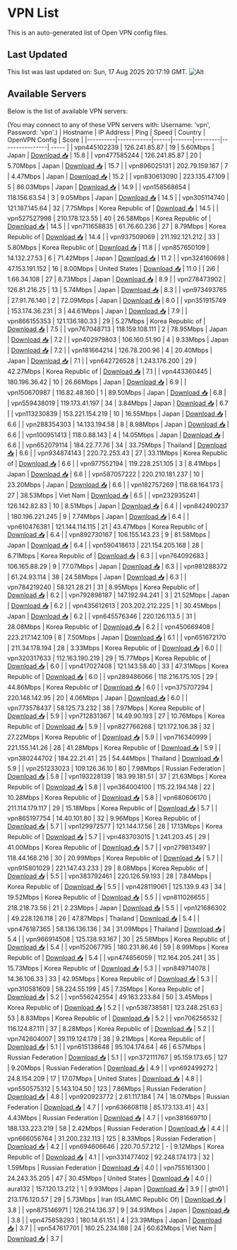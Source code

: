 # VPN List

This is an auto-generated list of Open VPN config files.

## Last Updated

This list was last updated on: Sun, 17 Aug 2025 20:17:19 GMT.
![Alt](https://repobeats.axiom.co/api/embed/186b98318ef1479477931607c1ad7d823f12451f.svg "Repobeats analytics image")

## Available Servers

Below is the list of available VPN servers:

(You may connect to any of these VPN servers with: Username: 'vpn', Password: 'vpn'.)
| Hostname | IP Address | Ping | Speed | Country | OpenVPN Config | Score |
|----------|------------|------|-------|---------|----------------| ----- |
| vpn445102239 | 126.241.85.87 | 19 | 5.60Mbps | Japan | [Download 📥](./configs/server_0_JP.ovpn) | 15.8 |
| vpn477585244 | 126.241.85.87 | 20 | 5.70Mbps | Japan | [Download 📥](./configs/server_1_JP.ovpn) | 15.7 |
| vpn896025131 | 202.79.159.167 | 7 | 4.47Mbps | Japan | [Download 📥](./configs/server_2_JP.ovpn) | 15.2 |
| vpn830613090 | 223.135.47.109 | 5 | 86.03Mbps | Japan | [Download 📥](./configs/server_3_JP.ovpn) | 14.9 |
| vpn158568654 | 118.156.63.54 | 3 | 9.05Mbps | Japan | [Download 📥](./configs/server_4_JP.ovpn) | 14.5 |
| vpn305114740 | 121.187.145.64 | 32 | 7.75Mbps | Korea Republic of | [Download 📥](./configs/server_5_KR.ovpn) | 14.5 |
| vpn527527998 | 210.178.123.55 | 40 | 26.58Mbps | Korea Republic of | [Download 📥](./configs/server_6_KR.ovpn) | 14.5 |
| vpn711658835 | 61.76.60.236 | 27 | 8.79Mbps | Korea Republic of | [Download 📥](./configs/server_7_KR.ovpn) | 14.4 |
| vpn937509069 | 211.192.121.212 | 33 | 5.80Mbps | Korea Republic of | [Download 📥](./configs/server_8_KR.ovpn) | 11.8 |
| vpn857650109 | 14.132.27.53 | 6 | 71.42Mbps | Japan | [Download 📥](./configs/server_9_JP.ovpn) | 11.2 |
| vpn324160698 | 47.153.191.152 | 16 | 8.00Mbps | United States | [Download 📥](./configs/server_10_US.ovpn) | 11.0 |
| 2i6 | 1.66.34.108 | 27 | 8.73Mbps | Japan | [Download 📥](./configs/server_11_JP.ovpn) | 8.9 |
| vpn278473902 | 126.81.216.25 | 13 | 5.74Mbps | Japan | [Download 📥](./configs/server_12_JP.ovpn) | 8.3 |
| vpn973493765 | 27.91.76.140 | 2 | 72.09Mbps | Japan | [Download 📥](./configs/server_13_JP.ovpn) | 8.0 |
| vpn351915749 | 153.174.36.231 | 3 | 44.61Mbps | Japan | [Download 📥](./configs/server_14_JP.ovpn) | 7.9 |
| vpn866155353 | 121.136.180.33 | 29 | 5.27Mbps | Korea Republic of | [Download 📥](./configs/server_15_KR.ovpn) | 7.5 |
| vpn767048713 | 118.159.108.111 | 2 | 78.95Mbps | Japan | [Download 📥](./configs/server_16_JP.ovpn) | 7.2 |
| vpn402979803 | 106.160.51.90 | 4 | 9.33Mbps | Japan | [Download 📥](./configs/server_17_JP.ovpn) | 7.2 |
| vpn181664214 | 126.78.200.96 | 4 | 20.40Mbps | Japan | [Download 📥](./configs/server_18_JP.ovpn) | 7.1 |
| vpn642726528 | 1.243.176.200 | 29 | 42.27Mbps | Korea Republic of | [Download 📥](./configs/server_19_KR.ovpn) | 7.1 |
| vpn443360445 | 180.196.36.42 | 10 | 26.66Mbps | Japan | [Download 📥](./configs/server_20_JP.ovpn) | 6.9 |
| vpn150670987 | 116.82.48.160 | 1 | 89.50Mbps | Japan | [Download 📥](./configs/server_21_JP.ovpn) | 6.8 |
| vpn559438019 | 119.173.41.197 | 34 | 3.84Mbps | Japan | [Download 📥](./configs/server_22_JP.ovpn) | 6.7 |
| vpn113230839 | 153.221.154.219 | 10 | 16.55Mbps | Japan | [Download 📥](./configs/server_23_JP.ovpn) | 6.6 |
| vpn288354303 | 14.133.194.58 | 8 | 8.98Mbps | Japan | [Download 📥](./configs/server_24_JP.ovpn) | 6.6 |
| vpn100951413 | 118.0.88.143 | 4 | 14.05Mbps | Japan | [Download 📥](./configs/server_25_JP.ovpn) | 6.6 |
| vpn652079114 | 184.22.77.76 | 34 | 33.75Mbps | Thailand | [Download 📥](./configs/server_26_TH.ovpn) | 6.6 |
| vpn934874143 | 220.72.253.43 | 27 | 33.11Mbps | Korea Republic of | [Download 📥](./configs/server_27_KR.ovpn) | 6.6 |
| vpn977552194 | 119.228.251.105 | 3 | 8.41Mbps | Japan | [Download 📥](./configs/server_28_JP.ovpn) | 6.6 |
| vpn587057222 | 220.210.181.237 | 10 | 23.20Mbps | Japan | [Download 📥](./configs/server_29_JP.ovpn) | 6.6 |
| vpn182757269 | 118.68.164.173 | 27 | 38.53Mbps | Viet Nam | [Download 📥](./configs/server_30_VN.ovpn) | 6.5 |
| vpn232935241 | 126.142.82.83 | 10 | 8.51Mbps | Japan | [Download 📥](./configs/server_31_JP.ovpn) | 6.4 |
| vpn842490237 | 180.196.221.245 | 9 | 7.74Mbps | Japan | [Download 📥](./configs/server_32_JP.ovpn) | 6.4 |
| vpn610476381 | 121.144.114.115 | 21 | 43.47Mbps | Korea Republic of | [Download 📥](./configs/server_33_KR.ovpn) | 6.4 |
| vpn892730167 | 106.155.143.23 | 9 | 81.58Mbps | Japan | [Download 📥](./configs/server_34_JP.ovpn) | 6.4 |
| vpn590418613 | 221.154.205.168 | 28 | 6.71Mbps | Korea Republic of | [Download 📥](./configs/server_35_KR.ovpn) | 6.3 |
| vpn764092683 | 106.165.88.29 | 9 | 77.07Mbps | Japan | [Download 📥](./configs/server_36_JP.ovpn) | 6.3 |
| vpn981288372 | 61.24.93.114 | 38 | 24.58Mbps | Japan | [Download 📥](./configs/server_37_JP.ovpn) | 6.3 |
| vpn784219240 | 58.121.28.21 | 31 | 8.95Mbps | Korea Republic of | [Download 📥](./configs/server_38_KR.ovpn) | 6.2 |
| vpn792898187 | 147.192.94.241 | 3 | 21.52Mbps | Japan | [Download 📥](./configs/server_39_JP.ovpn) | 6.2 |
| vpn435612613 | 203.202.212.225 | 1 | 30.45Mbps | Japan | [Download 📥](./configs/server_40_JP.ovpn) | 6.2 |
| vpn645576346 | 220.126.113.5 | 31 | 28.08Mbps | Korea Republic of | [Download 📥](./configs/server_41_KR.ovpn) | 6.2 |
| vpn450669408 | 223.217.142.109 | 8 | 7.50Mbps | Japan | [Download 📥](./configs/server_42_JP.ovpn) | 6.1 |
| vpn651672170 | 211.34.178.194 | 28 | 3.33Mbps | Korea Republic of | [Download 📥](./configs/server_43_KR.ovpn) | 6.0 |
| vpn320317633 | 112.163.190.219 | 29 | 15.77Mbps | Korea Republic of | [Download 📥](./configs/server_44_KR.ovpn) | 6.0 |
| vpn417027408 | 121.143.58.40 | 33 | 47.31Mbps | Korea Republic of | [Download 📥](./configs/server_45_KR.ovpn) | 6.0 |
| vpn289486066 | 118.216.175.105 | 29 | 44.86Mbps | Korea Republic of | [Download 📥](./configs/server_46_KR.ovpn) | 6.0 |
| vpn375707294 | 220.148.142.95 | 20 | 4.06Mbps | Japan | [Download 📥](./configs/server_47_JP.ovpn) | 6.0 |
| vpn773578437 | 58.125.73.232 | 38 | 7.97Mbps | Korea Republic of | [Download 📥](./configs/server_48_KR.ovpn) | 5.9 |
| vpn712831367 | 14.49.90.193 | 27 | 10.76Mbps | Korea Republic of | [Download 📥](./configs/server_49_KR.ovpn) | 5.9 |
| vpn827766268 | 121.172.106.38 | 32 | 27.22Mbps | Korea Republic of | [Download 📥](./configs/server_50_KR.ovpn) | 5.9 |
| vpn716340999 | 221.155.141.26 | 28 | 41.28Mbps | Korea Republic of | [Download 📥](./configs/server_51_KR.ovpn) | 5.9 |
| vpn380244702 | 184.22.21.41 | 25 | 54.44Mbps | Thailand | [Download 📥](./configs/server_52_TH.ovpn) | 5.9 |
| vpn251233023 | 109.126.36.10 | 80 | 7.98Mbps | Russian Federation | [Download 📥](./configs/server_53_RU.ovpn) | 5.8 |
| vpn193228139 | 183.99.181.51 | 37 | 21.63Mbps | Korea Republic of | [Download 📥](./configs/server_54_KR.ovpn) | 5.8 |
| vpn364004100 | 115.22.194.148 | 22 | 10.28Mbps | Korea Republic of | [Download 📥](./configs/server_55_KR.ovpn) | 5.8 |
| vpn680606170 | 211.114.179.117 | 29 | 15.18Mbps | Korea Republic of | [Download 📥](./configs/server_56_KR.ovpn) | 5.7 |
| vpn865197754 | 14.40.101.80 | 32 | 9.96Mbps | Korea Republic of | [Download 📥](./configs/server_57_KR.ovpn) | 5.7 |
| vpn129972577 | 121.144.17.56 | 28 | 17.13Mbps | Korea Republic of | [Download 📥](./configs/server_58_KR.ovpn) | 5.7 |
| vpn483703015 | 1.241.203.45 | 29 | 41.00Mbps | Korea Republic of | [Download 📥](./configs/server_59_KR.ovpn) | 5.7 |
| vpn279813497 | 118.44.168.216 | 30 | 20.99Mbps | Korea Republic of | [Download 📥](./configs/server_60_KR.ovpn) | 5.7 |
| vpn915801029 | 221.147.43.233 | 29 | 8.08Mbps | Korea Republic of | [Download 📥](./configs/server_61_KR.ovpn) | 5.5 |
| vpn383792461 | 220.126.59.193 | 28 | 7.84Mbps | Korea Republic of | [Download 📥](./configs/server_62_KR.ovpn) | 5.5 |
| vpn428119061 | 125.139.9.43 | 34 | 19.52Mbps | Korea Republic of | [Download 📥](./configs/server_63_KR.ovpn) | 5.5 |
| vpn811026655 | 218.218.73.56 | 21 | 2.23Mbps | Japan | [Download 📥](./configs/server_64_JP.ovpn) | 5.5 |
| vpn121686302 | 49.228.126.118 | 26 | 47.87Mbps | Thailand | [Download 📥](./configs/server_65_TH.ovpn) | 5.4 |
| vpn476187365 | 58.136.136.136 | 34 | 31.09Mbps | Thailand | [Download 📥](./configs/server_66_TH.ovpn) | 5.4 |
| vpn966914508 | 125.138.93.167 | 30 | 25.58Mbps | Korea Republic of | [Download 📥](./configs/server_67_KR.ovpn) | 5.4 |
| vpn152067795 | 180.231.86.46 | 59 | 8.99Mbps | Korea Republic of | [Download 📥](./configs/server_68_KR.ovpn) | 5.4 |
| vpn474856059 | 112.164.205.241 | 35 | 15.73Mbps | Korea Republic of | [Download 📥](./configs/server_69_KR.ovpn) | 5.3 |
| vpn849714078 | 14.36.106.33 | 33 | 42.95Mbps | Korea Republic of | [Download 📥](./configs/server_70_KR.ovpn) | 5.3 |
| vpn310581609 | 58.224.55.199 | 45 | 7.35Mbps | Korea Republic of | [Download 📥](./configs/server_71_KR.ovpn) | 5.2 |
| vpn556242554 | 49.163.233.84 | 50 | 3.45Mbps | Korea Republic of | [Download 📥](./configs/server_72_KR.ovpn) | 5.2 |
| vpn538738581 | 123.248.251.63 | 53 | 8.83Mbps | Korea Republic of | [Download 📥](./configs/server_73_KR.ovpn) | 5.2 |
| vpn706256532 | 116.124.87.111 | 37 | 8.28Mbps | Korea Republic of | [Download 📥](./configs/server_74_KR.ovpn) | 5.2 |
| vpn742604007 | 39.119.124.179 | 38 | 9.21Mbps | Korea Republic of | [Download 📥](./configs/server_75_KR.ovpn) | 5.1 |
| vpn615138648 | 95.104.174.64 | 46 | 6.57Mbps | Russian Federation | [Download 📥](./configs/server_76_RU.ovpn) | 5.1 |
| vpn372111767 | 95.159.173.65 | 127 | 9.20Mbps | Russian Federation | [Download 📥](./configs/server_77_RU.ovpn) | 4.9 |
| vpn692499272 | 24.8.154.209 | 17 | 17.07Mbps | United States | [Download 📥](./configs/server_78_US.ovpn) | 4.8 |
| vpn550575312 | 5.143.104.50 | 123 | 7.86Mbps | Russian Federation | [Download 📥](./configs/server_79_RU.ovpn) | 4.8 |
| vpn920923772 | 2.61.117.184 | 74 | 18.07Mbps | Russian Federation | [Download 📥](./configs/server_80_RU.ovpn) | 4.7 |
| vpn636608118 | 85.173.133.41 | 43 | 4.43Mbps | Russian Federation | [Download 📥](./configs/server_81_RU.ovpn) | 4.7 |
| vpn381669710 | 188.133.223.219 | 58 | 2.42Mbps | Russian Federation | [Download 📥](./configs/server_82_RU.ovpn) | 4.4 |
| vpn666056764 | 31.200.232.113 | 125 | 8.33Mbps | Russian Federation | [Download 📥](./configs/server_83_RU.ovpn) | 4.2 |
| vpn694606646 | 220.70.57.212 | - | 9.12Mbps | Korea Republic of | [Download 📥](./configs/server_84_KR.ovpn) | 4.1 |
| vpn331477402 | 92.248.174.173 | 32 | 1.59Mbps | Russian Federation | [Download 📥](./configs/server_85_RU.ovpn) | 4.0 |
| vpn755161300 | 24.243.35.205 | 47 | 30.45Mbps | United States | [Download 📥](./configs/server_86_US.ovpn) | 4.0 |
| aura132 | 157.120.13.212 | 1 | 9.93Mbps | Japan | [Download 📥](./configs/server_87_JP.ovpn) | 3.9 |
| gtn01 | 213.176.120.57 | 29 | 5.73Mbps | Iran (ISLAMIC Republic Of) | [Download 📥](./configs/server_88_IR.ovpn) | 3.8 |
| vpn875146971 | 126.214.136.37 | 9 | 34.93Mbps | Japan | [Download 📥](./configs/server_89_JP.ovpn) | 3.8 |
| vpn475858293 | 180.14.61.151 | 4 | 23.39Mbps | Japan | [Download 📥](./configs/server_90_JP.ovpn) | 3.7 |
| vpn547617701 | 160.25.234.188 | 24 | 60.62Mbps | Viet Nam | [Download 📥](./configs/server_91_VN.ovpn) | 3.7 |
